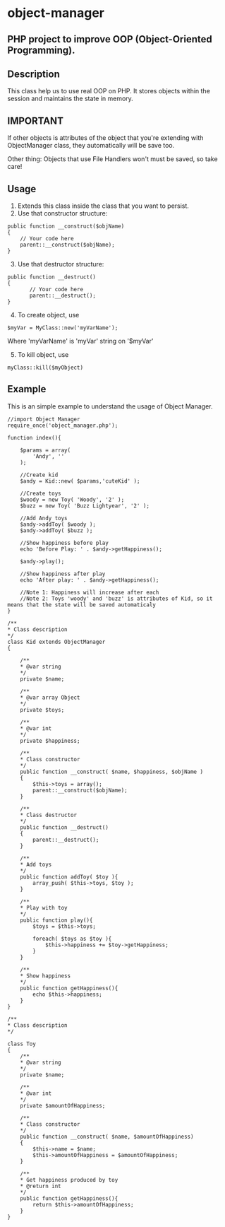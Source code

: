 # object-manager
## PHP project to improve OOP (Object-Oriented Programming).

## Description
This class help us to use real OOP on PHP. It stores objects within the session and maintains the state in memory.

## IMPORTANT
If other objects is attributes of the object that you're extending with ObjectManager class, they automatically will be save too.

Other thing: Objects that use File Handlers won't must be saved, so take care!

## Usage

1. Extends this class inside the class that you want to persist.
2. Use that constructor structure:
```
public function __construct($objName)
{
    // Your code here
    parent::__construct($objName);
}
```
3. Use that destructor structure:
```
public function __destruct()
{
       // Your code here
       parent::__destruct();
}
```
4. To create object, use 
```
$myVar = MyClass::new('myVarName');
```
Where 'myVarName' is 'myVar' string on '$myVar'

5. To kill object, use 

```
myClass::kill($myObject)
```
## Example

This is an simple example to understand the usage of Object Manager.

```
//import Object Manager
require_once('object_manager.php');

function index(){

    $params = array(
        'Andy', ''
    );

    //Create kid    
    $andy = Kid::new( $params,'cuteKid' );
    
    //Create toys
    $woody = new Toy( 'Woody', '2' );
    $buzz = new Toy( 'Buzz Lightyear', '2' );
    
    //Add Andy toys
    $andy->addToy( $woody );
    $andy->addToy( $buzz );
    
    //Show happiness before play
    echo 'Before Play: ' . $andy->getHappiness();
    
    $andy->play();
    
    //Show happiness after play
    echo 'After play: ' . $andy->getHappiness();
    
    //Note 1: Happiness will increase after each
    //Note 2: Toys 'woody' and 'buzz' is attributes of Kid, so it means that the state will be saved automaticaly
}

/**
* Class description
*/
class Kid extends ObjectManager
{

    /**
    * @var string  
    */
    private $name;

    /**
    * @var array Object  
    */
    private $toys;
    
    /**
    * @var int  
    */
    private $happiness;
    
    /**
    * Class constructor
    */
    public function __construct( $name, $happiness, $objName )
    {
        $this->toys = array();
        parent::__construct($objName);
    }
    
    /**
    * Class destructor
    */    
    public function __destruct()
    {
        parent::__destruct();
    }
    
    /**
    * Add toys
    */
    public function addToy( $toy ){
        array_push( $this->toys, $toy );
    }
    
    /**
    * Play with toy
    */
    public function play(){
        $toys = $this->toys;
        
        foreach( $toys as $toy ){
            $this->happiness += $toy->getHappiness;
        }
    }
    
    /**
    * Show happiness
    */
    public function getHappiness(){
        echo $this->happiness;
    }
}

/**
* Class description
*/

class Toy 
{
    /**
    * @var string  
    */
    private $name;
    
    /**
    * @var int
    */
    private $amountOfHappiness;
    
    /**
    * Class constructor
    */
    public function __construct( $name, $amountOfHappiness)
    {
        $this->name = $name;
        $this->amountOfHappiness = $amountOfHappiness;
    }
    
    /**
    * Get happiness produced by toy
    * @return int
    */
    public function getHappiness(){
        return $this->amountOfHappiness;
    }
}
    
```
